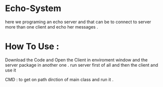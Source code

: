 # Echo-System
here we programing an echo server and that can be to connect to server more than one client and echo her messages .
# How To Use  :
 Download the Code and Open the Client in enviroment 
 window and the server package in another one .
 run server first of all and then the client and use it 

 
 
 CMD : 
 to get on path dirction of main class and run it .
